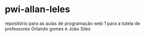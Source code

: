 # pwi-allan-leles
repositório para as aulas de programação web 1 para a tutela de professores Orlando gomes e João Siles
